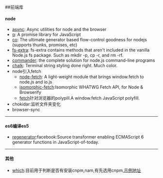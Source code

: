 ##前端库
#### node

* [async](https://github.com/caolan/async): Async utilities for node and the browser
* [q](https://github.com/kriskowal/q): A promise library for JavaScript
* [co](https://github.com/tj/co): The ultimate generator based flow-control goodness for nodejs (supports thunks, promises, etc)
* [fs-extra](https://www.npmjs.com/package/fs-extra): fs-extra contains methods that aren't included in the vanilla Node.js fs package. Such as mkdir -p, cp -r, and rm -rf.
* [commander](https://www.npmjs.com/package/commander): the complete solution for node.js command-line programs
* [chalk](https://www.npmjs.com/package/chalk): Terminal string styling done right. Much color.
* node引入fetch
  * [node-fetch](https://github.com/bitinn/node-fetch): A light-weight module that brings window.fetch to node.js and io.js
  * [isomorphic-fetch](https://github.com/matthew-andrews/isomorphic-fetch):Isomorphic WHATWG Fetch API, for Node & Browserify
  * [fetch](https://github.com/github/fetch)针对浏览器的polypill.A window.fetch JavaScript polyfill.
* chokidar:监听文件夹变化
* browser-sync


***

#### es6编译es5

* [regenerator](https://github.com/facebook/regenerator):facebook:Source transformer enabling ECMAScript 6 generator functions in JavaScript-of-today.




***

#### 其他

* [which](https://www.npmjs.com/package/which):目前用于判断是否有安装cnpm,nam,有先选用cnpm,[示例地址](https://github.com/onvno/codesnippets/blob/master/which-%E5%88%A4%E6%96%AD%E6%98%AF%E5%90%A6%E5%85%A8%E5%B1%80%E5%AE%89%E8%A3%85cnpm/index.js)

